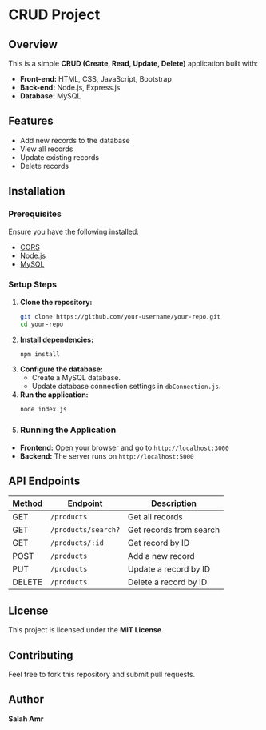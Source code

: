 # CRUD Project

## Overview
This is a simple **CRUD (Create, Read, Update, Delete)** application built with:

- **Front-end:** HTML, CSS, JavaScript, Bootstrap
- **Back-end:** Node.js, Express.js
- **Database:** MySQL

## Features
- Add new records to the database
- View all records
- Update existing records
- Delete records

## Installation
### Prerequisites
Ensure you have the following installed:
- [CORS](https://www.npmjs.com/package/cors)
- [Node.js](https://nodejs.org/)
- [MySQL](https://www.mysql.com/)

### Setup Steps
1. **Clone the repository:**
   ```sh
   git clone https://github.com/your-username/your-repo.git
   cd your-repo
   ```
2. **Install dependencies:**
   ```sh
   npm install
   ```
3. **Configure the database:**
   - Create a MySQL database.
   - Update database connection settings in `dbConnection.js`.
4. **Run the application:**
   ```sh
   node index.js
   ```
5. ### Running the Application
- **Frontend:** Open your browser and go to `http://localhost:3000`
- **Backend:** The server runs on `http://localhost:5000`

## API Endpoints
| Method | Endpoint               | Description                 |
|--------|------------------------|-----------------------------|
| GET    | `/products`            | Get all records             |
| GET    | `/products/search?`    | Get records from search     |
| GET    | `/products/:id`        | Get record by ID           |
| POST   | `/products`            | Add a new record            |
| PUT    | `/products`            | Update a record by ID       |
| DELETE | `/products`            | Delete a record by ID       |

## License
This project is licensed under the **MIT License**.

## Contributing
Feel free to fork this repository and submit pull requests.

## Author
**Salah Amr**

